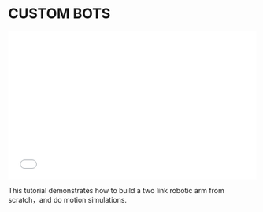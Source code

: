 # CUSTOM BOTS
<div style="position: relative; padding: 30% 45%;">
<iframe style="position: absolute; width: 100%; height: 100%; left: 0; top: 0;" src="//www.bilibili.com/blackboard/html5mobileplayer.html?aid=866052098&bvid=BV1M54y1T72U&cid=1300239061&p=1" frameborder="no" scrolling="no"></iframe>
</div>

This tutorial demonstrates how to build a two link robotic arm from scratch，and do motion simulations.
